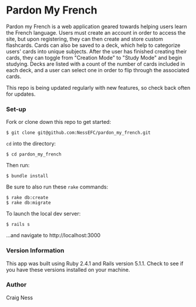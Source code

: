 # Pardon My French

Pardon my French is a web application geared towards helping users learn the French language. Users must create an account in order to access the site, but upon registering, they can then create and store custom flashcards. Cards can also be saved to a deck, which help to categorize users' cards into unique subjects. After the user has finished creating their cards, they can toggle from "Creation Mode" to "Study Mode" and begin studying. Decks are listed with a count of the number of cards included in each deck, and a user can select one in order to flip through the associated cards.

This repo is being updated regularly with new features, so check back often for updates.

### Set-up

Fork or clone down this repo to get started:
```
$ git clone git@github.com:NessEFC/pardon_my_french.git
```

`cd` into the directory:
```
$ cd pardon_my_french
```

Then run:
```
$ bundle install
```

Be sure to also run these `rake` commands:
```
$ rake db:create
$ rake db:migrate
```

To launch the local dev server:
```
$ rails s
```
...and navigate to http://localhost:3000


### Version Information

This app was built using Ruby 2.4.1 and Rails version 5.1.1. Check to see if you have these versions installed on your machine.

### Author

Craig Ness
